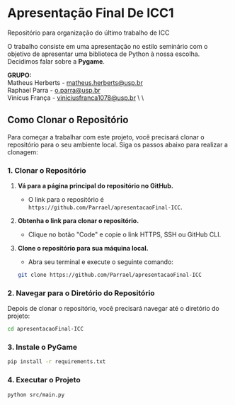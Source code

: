 # Apresentação Final De ICC1
Repositório para organização do último trabalho de ICC

O trabalho consiste em uma apresentação no estilo seminário com o objetivo de apresentar uma biblioteca de Python à nossa escolha. Decidimos falar sobre a **Pygame**.

**GRUPO:** \
        Matheus Herberts - matheus.herberts@usp.br \
        Raphael Parra - o.parra@usp.br \
        Vinícus França - viniciusfranca1078@usp.br \ \

## Como Clonar o Repositório

Para começar a trabalhar com este projeto, você precisará clonar o repositório para o seu ambiente local. Siga os passos abaixo para realizar a clonagem:

### 1. Clonar o Repositório

1. **Vá para a página principal do repositório no GitHub.**
   - O link para o repositório é `https://github.com/Parrael/apresentacaoFinal-ICC`.

2. **Obtenha o link para clonar o repositório.**
   - Clique no botão "Code" e copie o link HTTPS, SSH ou GitHub CLI.

3. **Clone o repositório para sua máquina local.**
   - Abra seu terminal e execute o seguinte comando:

    ```bash
    git clone https://github.com/Parrael/apresentacaoFinal-ICC
    ```

### 2. Navegar para o Diretório do Repositório

Depois de clonar o repositório, você precisará navegar até o diretório do projeto:

```bash
cd apresentacaoFinal-ICC
```

### 3. Instale o PyGame

```bash
pip install -r requirements.txt
```

### 4. Executar o Projeto
```bash
python src/main.py
```

